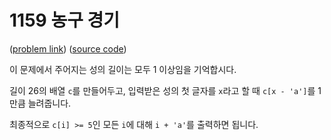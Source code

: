 # 1159 농구 경기

([problem link](https://www.acmicpc.net/problem/1159)) ([source code](../problems/acmicpc_1159.cpp))

이 문제에서 주어지는 성의 길이는 모두 1 이상임을 기억합시다.

길이 26의 배열 `c`를 만들어두고, 입력받은 성의 첫 글자를 `x`라고 할 때 `c[x - 'a']`를 1만큼 늘려줍니다.

최종적으로 `c[i] >= 5`인 모든 `i`에 대해 `i + 'a'`를 출력하면 됩니다.